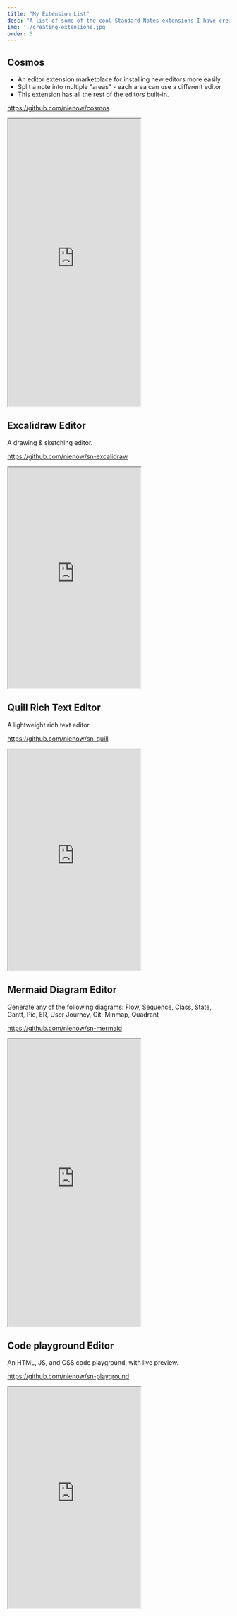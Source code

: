 ```yaml
---
title: "My Extension List"
desc: "A list of some of the cool Standard Notes extensions I have created."
img: './creating-extensions.jpg'
order: 5
---
```


## Cosmos

* An editor extension marketplace for installing new editors more easily
* Split a note into multiple "areas" - each area can use a different editor 
* This extension has all the rest of the editors built-in. 

https://github.com/nienow/cosmos

<iframe src="https://nienow.github.io/cosmos/demo.html" height="650"></iframe>

## Excalidraw Editor

A drawing & sketching editor.

https://github.com/nienow/sn-excalidraw

<iframe src="https://nienow.github.io/sn-excalidraw/demo.html" height="500"></iframe>

## Quill Rich Text Editor

A lightweight rich text editor.

https://github.com/nienow/sn-quill

<iframe src="https://nienow.github.io/sn-quill/demo.html" height="500"></iframe>

## Mermaid Diagram Editor

Generate any of the following diagrams: Flow, Sequence, Class, State, Gantt, Pie, ER, User Journey, Git, Minmap, Quadrant

https://github.com/nienow/sn-mermaid

<iframe src="https://nienow.github.io/sn-mermaid/demo.html" height="650"></iframe>

## Code playground Editor

An HTML, JS, and CSS code playground, with live preview.

https://github.com/nienow/sn-playground

<iframe src="https://nienow.github.io/sn-playground/demo.html" height="500"></iframe>





